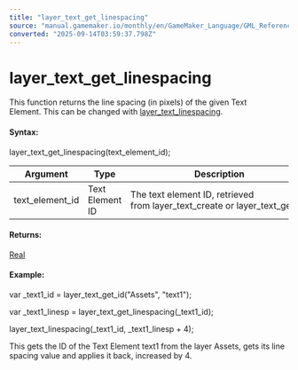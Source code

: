 ```yaml
---
title: "layer_text_get_linespacing"
source: "manual.gamemaker.io/monthly/en/GameMaker_Language/GML_Reference/Asset_Management/Rooms/Text_Functions/layer_text_get_linespacing.htm"
converted: "2025-09-14T03:59:37.798Z"
---
```


# layer\_text\_get\_linespacing

This function returns the line spacing (in pixels) of the given Text Element. This can be changed with [layer\_text\_linespacing](layer_text_linespacing.md).

#### Syntax:

layer\_text\_get\_linespacing(text\_element\_id);

| Argument | Type | Description |
| --- | --- | --- |
| text_element_id | Text Element ID | The text element ID, retrieved from layer_text_create or layer_text_get_id. |

#### Returns:

[Real](../../../../../../../../GameMaker_Language/GML_Overview/Data_Types.md)

#### Example:

var \_text1\_id = layer\_text\_get\_id("Assets", "text1");

var \_text1\_linesp = layer\_text\_get\_linespacing(\_text1\_id);

layer\_text\_linespacing(\_text1\_id, \_text1\_linesp + 4);

This gets the ID of the Text Element text1 from the layer Assets, gets its line spacing value and applies it back, increased by 4.
